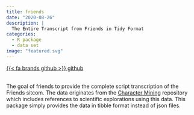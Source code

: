 ```yaml
---
title: friends
date: "2020-08-26"
description: |
  The Entire Transcript from Friends in Tidy Format
categories:
  - R package
  - data set
image: "featured.svg"
---
```






<div class="project-buttons">
<a href="https://github.com/EmilHvitfeldt/friends">
  {{< fa brands github >}} github
</a>
</div>
<br>

The goal of friends to provide the complete script transcription of the Friends sitcom. The data originates from the [Character Mining](https://github.com/emorynlp/character-mining) repository which includes references to scientific explorations using this data. This package simply provides the data in tibble format instead of json files.
